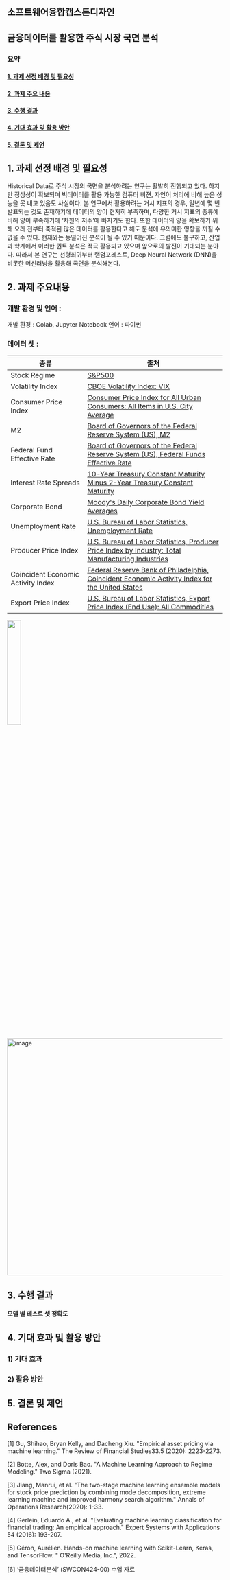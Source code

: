## 소프트웨어융합캡스톤디자인
## 금융데이터를 활용한 주식 시장 국면 분석
### 요약
#### [1. 과제 선정 배경 및 필요성](#1-과제-선정-배경-및-필요성)
#### [2. 과제 주요 내용](#2-과제-주요내용)
#### [3. 수행 결과](#3-수행-결과-1)
#### [4. 기대 효과 및 활용 방안](#4-기대-효과-및-활용-방안-1)
#### [5. 결론 및 제언](#5-결론-및-제언-1)

## 1. 과제 선정 배경 및 필요성 
Historical Data로 주식 시장의 국면을 분석하려는 연구는 활발히 진행되고 있다. 하지만 정상성이 확보되며 빅데이터를 활용 가능한 컴퓨터 비젼, 자연어 처리에 비해 높은 성능을 못 내고 있음도 사실이다. 본 연구에서 활용하려는 거시 지표의 경우, 일년에 몇 번 발표되는 것도 존재하기에 데이터의 양이 현저히 부족하며, 다양한 거시 지표의 종류에 비해 양이 부족하기에 ‘차원의 저주’에 빠지기도 한다. 또한 데이터의 양을 확보하기 위해 오래 전부터 축적된 많은 데이터를 활용한다고 해도 분석에 유의미한 영향을 끼칠 수 없을 수 있다. 현재와는 동떨어진 분석이 될 수 있기 때문이다. 그럼에도 불구하고, 산업과 학계에서 이러한 퀀트 분석은 적극 활용되고 있으며 앞으로의 발전이 기대되는 분야다. 따라서 본 연구는 선형회귀부터 랜덤포레스트, Deep Neural Network (DNN)을 비롯한 머신러닝을 활용해 국면을 분석해본다. 

 ## 2. 과제 주요내용
 ### 개발 환경 및 언어 : 
 개발 환경 : Colab, Jupyter Notebook
 언어 : 파이썬
 ### 데이터 셋 :
 |종류|출처|
 |---|---|
 |Stock Regime|[S&P500](https://finance.yahoo.com/quote/%5EGSPC/)|
 |Volatility Index| [CBOE Volatility Index: VIX](https://fred.stlouisfed.org/series/VIXCLS)|
 |Consumer Price Index|[Consumer Price Index for All Urban Consumers: All Items in U.S. City Average](https://fred.stlouisfed.org/series/CPIAUCSL)|
 |M2|[Board of Governors of the Federal Reserve System (US), M2](https://fred.stlouisfed.org/series/M2SL)|
 |Federal Fund Effective Rate|[Board of Governors of the Federal Reserve System (US), Federal Funds Effective Rate](https://fred.stlouisfed.org/series/FEDFUNDS)|
 |Interest Rate Spreads|[ 10-Year Treasury Constant Maturity Minus 2-Year Treasury Constant Maturity ](https://fred.stlouisfed.org/series/T10Y2Y)|
 |Corporate Bond|[Moody's Daily Corporate Bond Yield Averages](https://fred.stlouisfed.org/series/AAA)|
|Unemployment Rate|[U.S. Bureau of Labor Statistics, Unemployment Rate](https://fred.stlouisfed.org/series/UNRATE)|
|Producer Price Index|[U.S. Bureau of Labor Statistics, Producer Price Index by Industry: Total Manufacturing Industries](https://fred.stlouisfed.org/series/PCUOMFGOMFG)|
|Coincident Economic Activity Index|[Federal Reserve Bank of Philadelphia, Coincident Economic Activity Index for the United States](https://fred.stlouisfed.org/series/USPHCI)|
|Export Price Index|[U.S. Bureau of Labor Statistics, Export Price Index (End Use): All Commodities ](https://fred.stlouisfed.org/series/IQ)|



<img src="https://user-images.githubusercontent.com/66895650/147273804-b7e1a537-a725-4a67-89b8-6157f6108478.png" width="25%" height="25%" />



<img width="552" alt="image" src="https://user-images.githubusercontent.com/66895650/147274930-e77166f9-e746-45e2-95d6-04251c45224d.png">





## 3. 수행 결과
#### 모델 별 테스트 셋 정확도




## 4. 기대 효과 및 활용 방안
### 1) 기대 효과

### 2) 활용 방안
   
## 5. 결론 및 제언

## References 

[1] Gu, Shihao, Bryan Kelly, and Dacheng Xiu. "Empirical asset pricing via machine learning." The Review of Financial Studies33.5 (2020): 2223-2273.

[2] Botte, Alex, and Doris Bao. "A Machine Learning Approach to Regime Modeling." Two Sigma (2021).

[3] Jiang, Manrui, et al. "The two-stage machine learning ensemble models for stock price prediction by combining mode decomposition, extreme learning machine and improved harmony search algorithm." Annals of Operations Research(2020): 1-33.

[4] Gerlein, Eduardo A., et al. "Evaluating machine learning classification for financial trading: An empirical approach." Expert Systems with Applications 54 (2016): 193-207.

[5] Géron, Aurélien. Hands-on machine learning with Scikit-Learn, Keras, and TensorFlow. " O'Reilly Media, Inc.", 2022.

[6] ‘금융데이터분석’ (SWCON424-00) 수업 자료


